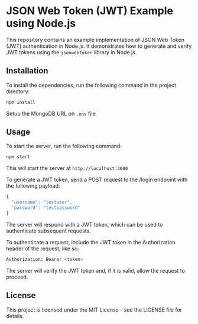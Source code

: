 # JSON Web Token (JWT) Example using Node.js

This repository contains an example implementation of JSON Web Token (JWT) authentication in Node.js. It demonstrates how to generate and verify JWT tokens using the `jsonwebtoken` library in Node.js.

## Installation
To install the dependencies, run the following command in the project directory:

```sh
npm install
```
Setup the MongoDB URL on `.env` file

## Usage
To start the server, run the following command:

```sh
npm start
```
This will start the server at `http://localhost:3000`

To generate a JWT token, send a POST request to the /login endpoint with the following payload:

```js
{
  "username": "testuser",
  "password": "testpassword"
}
```

The server will respond with a JWT token, which can be used to authenticate subsequent requests.

To authenticate a request, include the JWT token in the Authorization header of the request, like so:

```sh
Authorization: Bearer <token>
```

The server will verify the JWT token and, if it is valid, allow the request to proceed.

## License
This project is licensed under the MIT License - see the LICENSE file for details.